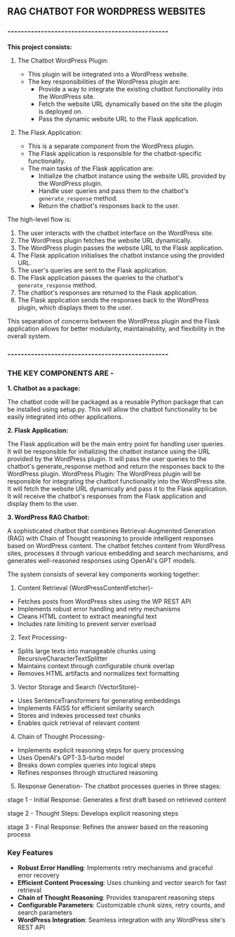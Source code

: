 ## RAG CHATBOT FOR WORDPRESS WEBSITES

### ------------------------------------------------
**This project consists:**

1. The Chatbot WordPress Plugin:
   - This plugin will be integrated into a WordPress website.
   - The key responsibilities of the WordPress plugin are:
     - Provide a way to integrate the existing chatbot functionality into the WordPress site.
     - Fetch the website URL dynamically based on the site the plugin is deployed on.
     - Pass the dynamic website URL to the Flask application.

2. The Flask Application:
   - This is a separate component from the WordPress plugin.
   - The Flask application is responsible for the chatbot-specific functionality.
   - The main tasks of the Flask application are:
     - Initialize the chatbot instance using the website URL provided by the WordPress plugin.
     - Handle user queries and pass them to the chatbot's `generate_response` method.
     - Return the chatbot's responses back to the user.

The high-level flow is:

1. The user interacts with the chatbot interface on the WordPress site.
2. The WordPress plugin fetches the website URL dynamically.
3. The WordPress plugin passes the website URL to the Flask application.
4. The Flask application initialises the chatbot instance using the provided URL.
5. The user's queries are sent to the Flask application.
6. The Flask application passes the queries to the chatbot's `generate_response` method.
7. The chatbot's responses are returned to the Flask application.
8. The Flask application sends the responses back to the WordPress plugin, which displays them to the user.

This separation of concerns between the WordPress plugin and the Flask application allows for better modularity, maintainability, and flexibility in the overall system.

### ------------------------------------------------


### THE KEY COMPONENTS ARE - 


**1. Chatbot as a package:**

The chatbot code will be packaged as a reusable Python package that can be installed using setup.py.
This will allow the chatbot functionality to be easily integrated into other applications.



**2. Flask Application:**

The Flask application will be the main entry point for handling user queries.
It will be responsible for initializing the chatbot instance using the URL provided by the WordPress plugin.
It will pass the user queries to the chatbot's generate_response method and return the responses back to the WordPress plugin.
WordPress Plugin:
The WordPress plugin will be responsible for integrating the chatbot functionality into the WordPress site.
It will fetch the website URL dynamically and pass it to the Flask application.
It will receive the chatbot's responses from the Flask application and display them to the user.



**3. WordPress RAG Chatbot:**

A sophisticated chatbot that combines Retrieval-Augmented Generation (RAG) with Chain of Thought reasoning to provide intelligent responses based on WordPress content. The chatbot fetches content from WordPress sites, processes it through various embedding and search mechanisms, and generates well-reasoned responses using OpenAI's GPT models.


The system consists of several key components working together:

1. Content Retrieval (WordPressContentFetcher)-
- Fetches posts from WordPress sites using the WP REST API
- Implements robust error handling and retry mechanisms
- Cleans HTML content to extract meaningful text
- Includes rate limiting to prevent server overload

2. Text Processing-
- Splits large texts into manageable chunks using RecursiveCharacterTextSplitter
- Maintains context through configurable chunk overlap
- Removes HTML artifacts and normalizes text formatting

3. Vector Storage and Search (VectorStore)-
- Uses SentenceTransformers for generating embeddings
- Implements FAISS for efficient similarity search
- Stores and indexes processed text chunks
- Enables quick retrieval of relevant content

4. Chain of Thought Processing-
- Implements explicit reasoning steps for query processing
- Uses OpenAI's GPT-3.5-turbo model
- Breaks down complex queries into logical steps
- Refines responses through structured reasoning

5. Response Generation-
The chatbot processes queries in three stages:

stage 1 - Initial Response: Generates a first draft based on retrieved content

stage 2 - Thought Steps: Develops explicit reasoning steps

stage 3 - Final Response: Refines the answer based on the reasoning process

### Key Features

- **Robust Error Handling**: Implements retry mechanisms and graceful error recovery
- **Efficient Content Processing**: Uses chunking and vector search for fast retrieval
- **Chain of Thought Reasoning**: Provides transparent reasoning steps
- **Configurable Parameters**: Customizable chunk sizes, retry counts, and search parameters
- **WordPress Integration**: Seamless integration with any WordPress site's REST API

